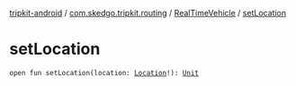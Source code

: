 [tripkit-android](../../index.md) / [com.skedgo.tripkit.routing](../index.md) / [RealTimeVehicle](index.md) / [setLocation](./set-location.md)

# setLocation

`open fun setLocation(location: `[`Location`](../../com.skedgo.tripkit.common.model/-location/index.md)`!): `[`Unit`](https://kotlinlang.org/api/latest/jvm/stdlib/kotlin/-unit/index.html)